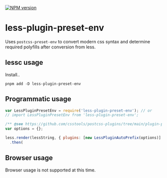 [![NPM version](https://badge.fury.io/js/less-plugin-preset-env.svg)](http://badge.fury.io/js/less-plugin-preset-env)

# less-plugin-preset-env

Uses `postcss-preset-env` to convert modern css syntax and determine required polyfills after conversion from less.

## lessc usage

Install..

```
pnpm add -D less-plugin-preset-env
```

## Programmatic usage

```js
var LessPluginPresetEnv = require('less-plugin-preset-env'); // or
// import LessPluginPresetEnv from 'less-plugin-preset-env';

/** @see https://github.com/csstools/postcss-plugins/tree/main/plugin-packs/postcss-preset-env#options */
var options = {};

less.render(lessString, { plugins: [new LessPluginAutoPrefix(options)] })
  .then(
```

## Browser usage

Browser usage is not supported at this time.
